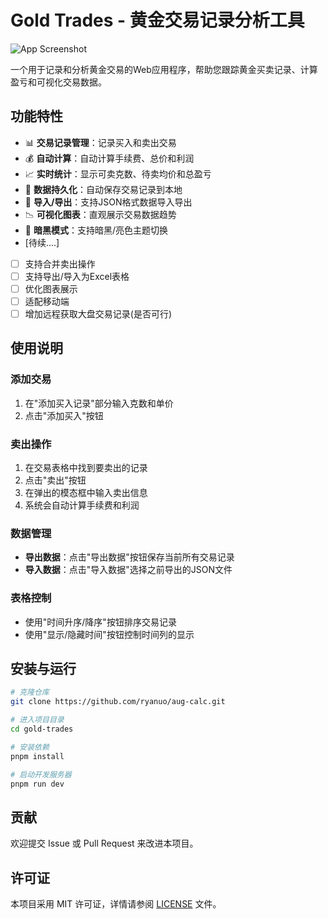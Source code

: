 # Gold Trades - 黄金交易记录分析工具

![App Screenshot](/screenshot.png)

一个用于记录和分析黄金交易的Web应用程序，帮助您跟踪黄金买卖记录、计算盈亏和可视化交易数据。

## 功能特性

- 📊 **交易记录管理**：记录买入和卖出交易
- 💰 **自动计算**：自动计算手续费、总价和利润
- 📈 **实时统计**：显示可卖克数、待卖均价和总盈亏
- 🔄 **数据持久化**：自动保存交易记录到本地
- 📁 **导入/导出**：支持JSON格式数据导入导出
- 📉 **可视化图表**：直观展示交易数据趋势
- 🌙 **暗黑模式**：支持暗黑/亮色主题切换
- [待续....]
- [ ] 支持合并卖出操作
- [ ] 支持导出/导入为Excel表格
- [ ] 优化图表展示
- [ ] 适配移动端
- [ ] 增加远程获取大盘交易记录(是否可行)

## 使用说明

### 添加交易

1. 在"添加买入记录"部分输入克数和单价
2. 点击"添加买入"按钮

### 卖出操作

1. 在交易表格中找到要卖出的记录
2. 点击"卖出"按钮
3. 在弹出的模态框中输入卖出信息
4. 系统会自动计算手续费和利润

### 数据管理

- **导出数据**：点击"导出数据"按钮保存当前所有交易记录
- **导入数据**：点击"导入数据"选择之前导出的JSON文件

### 表格控制

- 使用"时间升序/降序"按钮排序交易记录
- 使用"显示/隐藏时间"按钮控制时间列的显示

## 安装与运行

```bash
# 克隆仓库
git clone https://github.com/ryanuo/aug-calc.git

# 进入项目目录
cd gold-trades

# 安装依赖
pnpm install

# 启动开发服务器
pnpm run dev
```

## 贡献

欢迎提交 Issue 或 Pull Request 来改进本项目。

## 许可证

本项目采用 MIT 许可证，详情请参阅 [LICENSE](./LICENSE) 文件。

